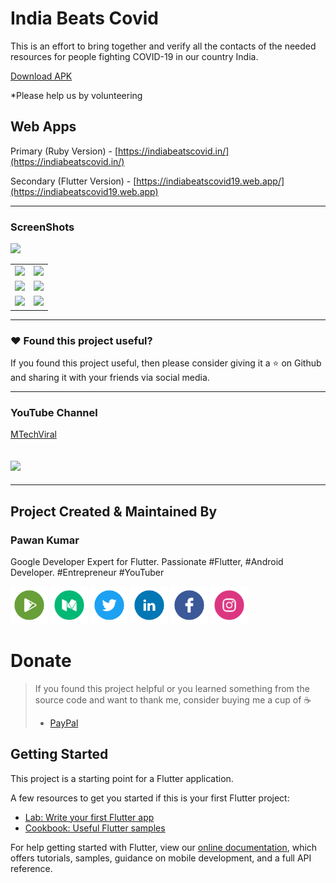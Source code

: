 # India Beats Covid

This is an effort to bring together and verify all the contacts of the needed resources for people fighting COVID-19 in our country India.

[Download APK](https://bit.ly/indiabeatscovid)

\*Please help us by volunteering

## Web Apps

Primary (Ruby Version) - [https://indiabeatscovid.in/](https://indiabeatscovid.in/)

Secondary (Flutter Version) - [https://indiabeatscovid19.web.app/](https://indiabeatscovid19.web.app)

---

### ScreenShots

<img src="https://i.imgur.com/YljAW0P.png">

|                                                           |                                                           |
| --------------------------------------------------------- | --------------------------------------------------------- |
| <img src="https://i.imgur.com/QGitch2.png"  width="300"/> | <img src="https://i.imgur.com/Y1hIyHw.png" width="300"/>  |
| <img src="https://i.imgur.com/nM0owm8.png"  width="300"/> | <img src="https://i.imgur.com/uhMOGfn.png"  width="300"/> |
| <img src="https://i.imgur.com/lUzRWBW.png" width="300"/>  | <img src="https://i.imgur.com/pgN6knC.png"  width="300"/> |

---

### :heart: Found this project useful?

If you found this project useful, then please consider giving it a :star: on Github and sharing it with your friends via social media.

---

### YouTube Channel

[MTechViral](https://www.youtube.com/mtechviral)

## <a href="https://www.buymeacoffee.com/mtechviral"><img src="https://img.buymeacoffee.com/button-api/?text=Buy me a pizza&emoji=🍕&slug=mtechviral&button_colour=BD5FFF&font_colour=ffffff&font_family=Poppins&outline_colour=000000&coffee_colour=FFDD00"></a>

---

## Project Created & Maintained By

### Pawan Kumar

Google Developer Expert for Flutter. Passionate #Flutter, #Android Developer. #Entrepreneur #YouTuber

<a href="https://play.google.com/store/apps/dev?id=7703305844118303242&hl=en"><img src="https://github.com/aritraroy/social-icons/blob/master/play-store-icon.png?raw=true" width="60"></a> <a href="https://medium.com/@imthepk"><img src="https://github.com/aritraroy/social-icons/blob/master/medium-icon.png?raw=true" width="60"></a>
<a href="https://twitter.com/imthepk"><img src="https://github.com/aritraroy/social-icons/blob/master/twitter-icon.png?raw=true" width="60"></a>
<a href="https://linkedin.com/in/imthepk"><img src="https://github.com/aritraroy/social-icons/blob/master/linkedin-icon.png?raw=true" width="60"></a>
<a href="https://facebook.com/imthepk"><img src="https://github.com/aritraroy/social-icons/blob/master/facebook-icon.png?raw=true" width="60"></a>
<a href="https://instagram.com/codepur_ka_superhero"><img src="https://github.com/aritraroy/social-icons/blob/master/instagram-icon.png?raw=true" width="60"></a>

# Donate

> If you found this project helpful or you learned something from the source code and want to thank me, consider buying me a cup of :coffee:
>
> - [PayPal](https://www.paypal.me/imthepk/)

## Getting Started

This project is a starting point for a Flutter application.

A few resources to get you started if this is your first Flutter project:

- [Lab: Write your first Flutter app](https://flutter.dev/docs/get-started/codelab)
- [Cookbook: Useful Flutter samples](https://flutter.dev/docs/cookbook)

For help getting started with Flutter, view our
[online documentation](https://flutter.dev/docs), which offers tutorials,
samples, guidance on mobile development, and a full API reference.
